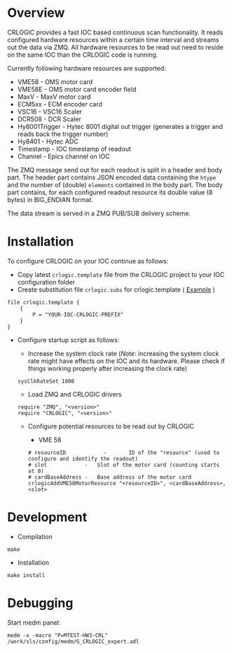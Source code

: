 # Overview
CRLOGIC provides a fast IOC based continuous scan functionality. It reads configured hardware resources within a certain
time interval and streams out the data via ZMQ. All hardware resources to be read out need to reside on the same IOC than the CRLOGIC code is running.


Currently following hardware resources are supported:

  * VME58 - OMS motor card
  * VME58E - OMS motor card encoder field
  * MaxV - MaxV motor card
  * ECM5xx - ECM encoder card
  * VSC16 - VSC16 Scaler
  * DCR508 - DCR Scaler
  * Hy8001Trigger - Hytec 8001 digital out trigger (generates a trigger and reads back the trigger number)
  * Hy8401 - Hytec ADC
  * Timestamp - IOC timestamp of readout
  * Channel - Epics channel on IOC 

The ZMQ message send out for each readout is split in a header and body part. The header part contains JSON encoded data containing the `htype` and the number of (double) `elements`
contained in the body part. The body part contains, for each configured readout resource its double value (8 bytes) in BIG_ENDIAN format.

The data stream is served in a ZMQ PUB/SUB delivery scheme.


# Installation
To configure CRLOGIC on your IOC continue as follows:

  * Copy latest `crlogic.template` file from the CRLOGIC project to your IOC configuration folder
  * Create substitution file `crlogic.subs` for crlogic.template ( [Example](doc/EXAMPLE_crlogic.subs) )
 
```
file crlogic.template {
	{
		P = "YOUR-IOC-CRLOGIC-PREFIX"
	} 
} 
```

  * Configure startup script as follows:
    * Increase the system clock rate (*Note*: increasing the system clock rate might have effects on the IOC and its hardware. Please check if things working properly after increasing the clock rate)
    
    ```
    sysClkRateSet 1000
    ```
    
    * Load ZMQ and CRLOGIC drivers
    
    ```
    require "ZMQ", "<version>"
    require "CRLOGIC", "<version>"
    ```
    
    * Configure potential resources to be read out by CRLOGIC
      * VME 58
      
      ```
      # resourceID            -       ID of the "resource" (used to configure and identify the readout)
      # slot			-	Slot of the motor card (counting starts at 0)
      # cardBaseAddress	-	Base address of the motor card
      crlogicAddVME58MotorResource "<resourceID>", <cardBaseAddress>, <slot>
      ```
      

# Development


* Compilation

```
make
```

* Installation

```
make install
```

# Debugging
Start medm panel:
```
medm -x -macro "P=MTEST-HW3-CRL" /work/sls/config/medm/G_CRLOGIC_expert.adl
```

